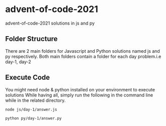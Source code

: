 # advent-of-code-2021
advent-of-code-2021 solutions in js and py

## Folder Structure
There are 2 main folders for Javascript and Python solutions named js and py respectively.
Both main folders contain a folder for each day problem.i.e day-1, day-2

## Execute Code
You might need node & python installed on your environment to execute solutions
While having all, simply run the following in the command line while in the related directory.

`node js/day-1/answer.js`

`python py/day-1/answer.py`

